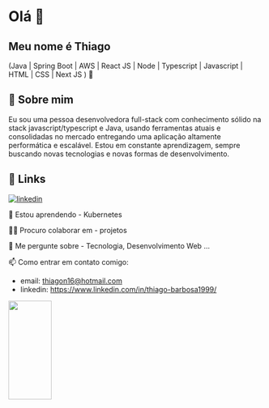 
# Olá 👋

## Meu nome é Thiago
(Java | Spring Boot | AWS | React JS | Node | Typescript | Javascript | HTML | CSS | Next JS ) 🚀

## 🚀 Sobre mim
Eu sou uma pessoa desenvolvedora full-stack com conhecimento sólido na stack javascript/typescript e Java, usando ferramentas atuais e consolidadas no mercado entregando uma aplicação altamente performática e escalável. Estou em constante aprendizagem, sempre buscando novas tecnologias e novas formas de desenvolvimento.


## 🔗 Links
[![linkedin](https://img.shields.io/badge/linkedin-0A66C2?style=for-the-badge&logo=linkedin&logoColor=white)](https://www.linkedin.com/in/thiago-barbosa1999/)

🧠 Estou aprendendo - Kubernetes

👯‍♀️ Procuro colaborar em - projetos

💬 Me pergunte sobre - Tecnologia, Desenvolvimento Web ...

📫 Como entrar em contato comigo:
    
- email: thiagon16@hotmail.com 
- linkedin: https://www.linkedin.com/in/thiago-barbosa1999/

<div align="left">
  
  <img width="41%" height="195px" src="https://github-readme-stats.vercel.app/api/top-langs/?username=ThiagoBarbosa05&layout=compact&hide_border=true&title_color=8f00ff&text_color=ffffff&bg_color=0d1117" />
  
 </div>
